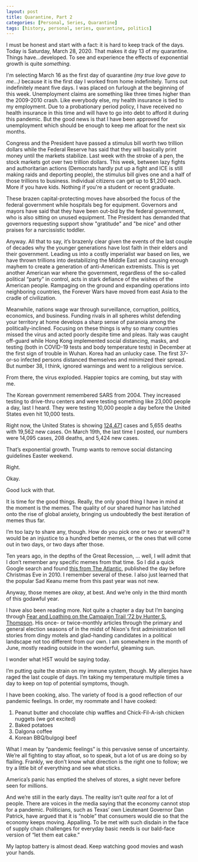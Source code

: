 ```yaml
---
layout: post
title: Quarantine, Part 2
categories: [Personal, Series, Quarantine]
tags: [history, personal, series, quarantine, politics]
---
```


I must be honest and start with a fact: it is hard to keep track of the days. Today is Saturday, March 28, 2020. That makes it day 13 of my quarantine. Things have...developed. To see and experience the effects of exponential growth is quite _something_.

I'm selecting March 16 as the first day of quarantine _(my true love gave to me...)_ because it is the first day I worked from home indefinitely. Turns out indefinitely meant five days. I was placed on furlough at the beginning of this week. Unemployment claims are something like three times higher than the 2009-2010 crash. Like everybody else, my health insurance is tied to my employment. Due to a probationary period policy, I have received no health insurance in this time and will have to go into debt to afford it during this pandemic. But the good news is that I have been approved for unemployment which should be enough to keep me afloat for the next six months. 

Congress and the President have passed a stimulus bill worth two trillion dollars while the Federal Reserve has said that they will basically print money until the markets stabilize. Last week with the stroke of a pen, the stock markets got over two trillion dollars. This week, between lazy fights and authoritarian actions (Democrats hardly put up a fight and ICE is still making raids and deporting people), the stimulus bill gives one and a half of those trillions to business. Individual citizens can get up to $1,200 each. More if you have kids. Nothing if you're a student or recent graduate.

These brazen capital-protecting moves have absorbed the focus of the federal government while hospitals beg for equipment. Governors and mayors have said that they have been out-bid by the federal government, who is also sitting on unused equipment. The President has demanded that governors requesting support show "gratitude" and "be nice" and other praises for a narcissistic toddler.

Anyway. All that to say, it’s brazenly clear given the events of the last couple of decades why the younger generations have lost faith in their elders and their government. Leading us into a costly imperialist war based on lies, we have thrown trillions into destabilizing the Middle East and causing enough mayhem to create a generation of anti-American extremists. This is yet another American war where the government, regardless of the so-called political “party” in control, acts in stark defiance of the wishes of the American people. Rampaging on the ground and expanding operations into neighboring countries, the Forever Wars have moved from east Asia to the cradle of civilization. 

Meanwhile, nations wage war through surveillance, corruption, politics, economics, and business. Funding rivals in all spheres whilst defending your territory at home develops a sharp sense of paranoia among the politically-inclined. Focusing on these things is why so many countries missed the virus and acted poorly despite time and pleas. Italy was caught off-guard while Hong Kong implemented social distancing, masks, and testing (both in COVID-19 tests and body temperature tests) in December at the first sign of trouble in Wuhan. Korea had an unlucky case. The first 37-or-so infected persons distanced themselves and minimized their spread. But number 38, I think, ignored warnings and went to a religious service. 

From there, the virus exploded. Happier topics are coming, but stay with me.

The Korean government remembered SARS from 2004. They increased testing to drive-thru centers and were testing something like 23,000 people a day, last I heard. They were testing 10,000 people a day before the United States even hit 10,000 tests. 

Right now, the United States is showing [124,471](https://coronavirus.1point3acres.com/) cases and 5,655 deaths with 19,562 new cases. On March 19th, the last time I posted, our numbers were 14,095 cases, 208 deaths, and 5,424 new cases. 

That’s exponential growth. Trump wants to remove social distancing guidelines Easter weekend. 

Right.

Okay.

Good luck with that.

It is time for the good things. Really, the only good thing I have in mind at the moment is the memes. The quality of our shared humor has latched onto the rise of global anxiety, bringing us undoubtedly the best iteration of memes thus far. 

I’m too lazy to share any, though. How do you pick one or two or several? It would be an injustice to a hundred better memes, or the ones that will come out in two days, or two days after those. 

Ten years ago, in the depths of the Great Recession, … well, I will admit that I don’t remember any specific memes from that time. So I did a quick Google search and found [this from The Atlantic](https://www.theatlantic.com/technology/archive/2010/12/the-12-best-worst-memes-of-2010/68479/), published the day before Christmas Eve in 2010. I remember several of these. I also just learned that the popular Sad Keanu meme from this past year was not new.

Anyway, those memes are _okay_, at best. And we’re only in the third month of this godawful year. 

I have also been reading more. Not quite a chapter a day but I’m banging through [Fear and Loathing on the Campaign Trail ‘72 by Hunter S. Thompson](https://www.goodreads.com/book/show/7748.Fear_and_Loathing_on_the_Campaign_Trail_72). His once- or twice-monthly articles through the primary and general election seasons of in the midst of Nixon's first administration tell stories from dingy motels and glad-handing candidates in a political landscape not too different from our own. I am somewhere in the month of June, mostly reading outside in the wonderful, gleaming sun. 

I wonder what HST would be saying today.

I’m putting quite the strain on my immune system, though. My allergies have raged the last couple of days. I’m taking my temperature multiple times a day to keep on top of potential symptoms, though. 

I have been cooking, also. The variety of food is a good reflection of our pandemic feelings. In order, my roommate and I have cooked:

1. Peanut butter and chocolate chip waffles and Chick-Fil-A-ish chicken nuggets (we got excited)
2. Baked potatoes
3. Dalgona coffee
4. Korean BBQ/bulgogi beef

What I mean by “pandemic feelings” is this pervasive sense of uncertainty. We’re all fighting to stay afloat, so to speak, but a lot of us are doing so by flailing. Frankly, we don’t know what direction is the right one to follow; we try a little bit of everything and see what sticks. 

America’s panic has emptied the shelves of stores, a sight never before seen for millions. 

And we’re still in the early days. The reality isn’t quite _real_ for a lot of people. There are voices in the media saying that the economy cannot stop for a pandemic. Politicians, such as Texas’ own Lieutenant Governor Dan Patrick, have argued that it is “noble” that consumers would die so that the economy keeps moving. Appalling. To be met with such disdain in the face of supply chain challenges for everyday basic needs is our bald-face version of “let them eat cake.”

My laptop battery is almost dead. Keep watching good movies and wash your hands.
